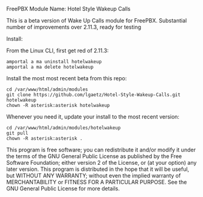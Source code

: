 FreePBX Module Name:  	Hotel Style Wakeup Calls  

This is a beta version of Wake Up Calls module for FreePBX. Substantial
number of improvements over 2.11.3, ready for testing

Install:

From the Linux CLI, first get red of 2.11.3:
```
amportal a ma uninstall hotelwakeup
amportal a ma delete hotelwakeup
```

Install the most most recent beta from this repo:
```
cd /var/www/html/admin/modules
git clone https://github.com/lgaetz/Hotel-Style-Wakeup-Calls.git hotelwakeup
chown -R asterisk:asterisk hotelwakeup
```

Whenever you need it, update your install to the most recent version:
```
cd /var/www/html/admin/modules/hotelwakeup
git pull
chown -R asterisk:asterisk .
```

This program is free software; you can redistribute it and/or
modify it under the terms of the GNU General Public License
as published by the Free Software Foundation; either version 2
of the License, or (at your option) any later version.
This program is distributed in the hope that it will be useful,
but WITHOUT ANY WARRANTY; without even the implied warranty of
MERCHANTABILITY or FITNESS FOR A PARTICULAR PURPOSE.  See the
GNU General Public License for more details.
